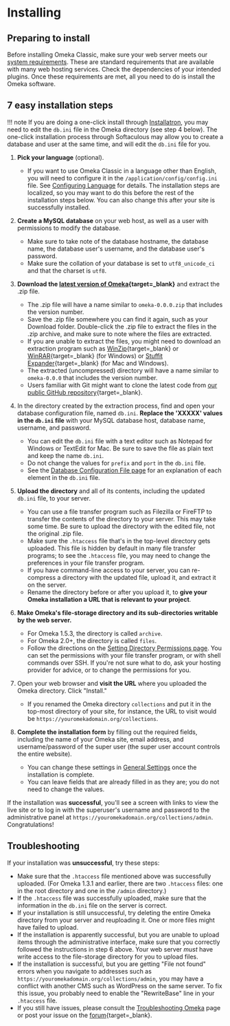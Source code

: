 # Installing

## Preparing to install
Before installing Omeka Classic, make sure your web server meets our [system requirements](System_Requirements.md). These are standard requirements that are available with many web hosting services. Check the dependencies of your intended plugins. Once these requirements are met, all you need to do is install the Omeka software.

7 easy installation steps
-----------

!!! note
	If you are doing a one-click install through [Installatron](../GettingStarted/Hosting_Suggestions.md), you may need to edit the `db.ini` file in the Omeka directory (see step 4 below). The one-click installation process through Softaculous may allow you to create a database and user at the same time, and will edit the `db.ini` file for you.

1. **Pick your language** (optional).
	- If you want to use Omeka Classic in a language other than English, you will need to configure it in the `/application/config/config.ini` file. See [Configuring Language](Configuring_Language.md) for details. The installation steps are localized, so you may want to do this before the rest of the installation steps below. You can also change this after your site is successfully installed.

1. **Create a MySQL database** on your web host, as well as a user with permissions to modify the database.

    - Make sure to take note of the database hostname, the database name, the database user's username, and the database user's password.
    - Make sure the collation of your database is set to `utf8_unicode_ci` and that the charset is `utf8`.

1. **Download the [latest version of Omeka](https://omeka.org/classic/download/){target=_blank}** and extract the .zip file.

    - The .zip file will have a name similar to `omeka-0.0.0.zip` that includes the version number.
    - Save the .zip file somewhere you can find it again, such as your Download folder. Double-click the .zip file to extract the files in the .zip archive, and make sure to note where the files are extracted.
    -   If you are unable to extract the files, you might need to download an extraction program such as [WinZip](https://www.winzip.com/){target=_blank} or [WinRAR](https://www.win-rar.com/){target=_blank} (for Windows) or [Stuffit Expander](https://stuffit.com/){target=_blank} (for Mac and Windows).
    -   The extracted (uncompressed) directory will have a name similar to `omeka-0.0.0` that includes the version number.
    -   Users familiar with Git might want to clone the latest code from [our public GitHub repository](http://github.com/omeka/Omeka){target=_blank}.

1. In the directory created by the extraction process, find and open your database configuration file, named `db.ini`. **Replace the 'XXXXX' values in the `db.ini` file** with your MySQL database host, database name, username, and password.

    -   You can edit the `db.ini` file with a text editor such as Notepad for Windows or TextEdit for Mac. Be sure to save the file as plain text and keep the name `db.ini`.
    -   Do not change the values for `prefix` and `port` in the `db.ini` file.
    -   See the [Database Configuration File page](../Technical/DatabaseConfigurationFile.md) for an explanation of each element in the `db.ini` file.

1.  **Upload the directory** and all of its contents, including the updated `db.ini` file, to your server.

    -   You can use a file transfer program such as Filezilla or FireFTP to transfer the contents of the directory to your server. This may take some time. Be sure to upload the directory with the edited file, not the original .zip file. 
    -   Make sure the `.htaccess` file that's in the top-level directory gets uploaded. This file is hidden by default in many file transfer programs; to see the `.htaccess` file, you may need to change the preferences in your file transfer program.
    -   If you have command-line access to your server, you can re-compress a directory with the updated file, upload it, and extract it on the server.
    -   Rename the directory before or after you upload it, to **give your Omeka installation a URL that is relevant to your project**.

1.  **Make Omeka's file-storage directory and its sub-directories writable by the web server.** 
	- For Omeka 1.5.3, the directory is called `archive`. 
	- For Omeka 2.0+, the directory is called `files`. 
	- Follow the directions on the [Setting Directory Permissions page](Setting_Directory_Permissions.md). You can set the permissions with your file transfer program, or with shell commands over SSH. If you're not sure what to do, ask your hosting provider for advice, or to change the permissions for you.

1.  Open your web browser and **visit the URL** where you uploaded the Omeka directory. Click "Install."

    -   If you renamed the Omeka directory `collections` and put it in the top-most directory of your site, for instance, the URL to visit would be `https://youromekadomain.org/collections`.

1.  **Complete the installation form** by filling out the required fields, including the name of your Omeka site, email address, and username/password of the super user (the super user account controls the entire website).

    -   You can change these settings in [General Settings](../Admin/Settings/index.md) once the installation is complete.
    -   You can leave fields that are already filled in as they are; you do not need to change the values.

If the installation was **successful**, you'll see a screen with links to view the live site or to log in with the superuser's username and password to the administrative panel at `https://youromekadomain.org/collections/admin`. Congratulations!

## Troubleshooting

If your installation was **unsuccessful**, try these steps:

-   Make sure that the `.htaccess` file mentioned above was successfully uploaded. (For Omeka 1.3.1 and earlier, there are two `.htaccess` files: one in the root directory and one in the `/admin` directory.)
-   If the `.htaccess` file was successfully uploaded, make sure that the information in the `db.ini` file on the server is correct.
-   If your installation is still unsuccessful, try deleting the entire Omeka directory from your server and reuploading it. One or more files might have failed to upload.
-   If the installation is apparently successful, but you are unable to upload items through the administrative interface, make sure that you correctly followed the instructions in step 6 above. Your web server *must* have write access to the file-storage directory for you to upload files.
-   If the installation is successful, but you are getting "File not found" errors when you navigate to addresses such as `https://youromekadomain.org/collections/admin`, you may have a conflict with another CMS such as WordPress on the same server. To fix this issue, you probably need to enable the "RewriteBase" line in your `.htaccess` file.
-   If you still have issues, please consult the [Troubleshooting Omeka](../Troubleshooting/index.md) page or post your issue on the [forum](https://forum.omeka.org/c/omeka-classic/7){target=_blank}.
